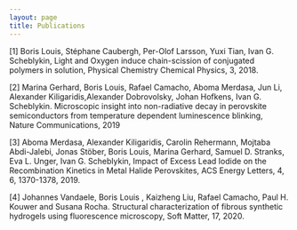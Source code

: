 ```yaml
---
layout: page
title: Publications
--- 
```


<section>
	<p>[1] <span id="bold">Boris Louis</span>, Stéphane Caubergh, Per-Olof Larsson, Yuxi Tian, Ivan G. Scheblykin, <span id= "italic">Light and Oxygen induce chain-scission of conjugated polymers in solution</span>, Physical Chemistry Chemical Physics, 3, 2018.</p>
	<p>[2] Marina Gerhard, <span id="bold">Boris Louis</span>, Rafael Camacho, Aboma Merdasa, Jun Li, Alexander Kiligaridis,Alexander Dobrovolsky, Johan Hofkens, Ivan G. Scheblykin. <span id = "italic">Microscopic insight into non-radiative decay in perovskite semiconductors from temperature dependent luminescence blinking</span>, Nature Communications, 2019</p>
	<p>[3] Aboma Merdasa, Alexander Kiligaridis, Carolin Rehermann, Mojtaba Abdi-Jalebi, Jonas Stöber, <span id ="bold">Boris Louis</span>, Marina Gerhard, Samuel D. Stranks, Eva L. Unger, Ivan G. Scheblykin, <span id ="italic">Impact of Excess Lead Iodide on the Recombination Kinetics in Metal Halide Perovskites</span>, ACS Energy Letters, 4, 6, 1370-1378, 2019.
	<p>[4] Johannes Vandaele, <span id="bold"> Boris Louis </span>, Kaizheng Liu, Rafael Camacho, Paul H. Kouwer and Susana Rocha. <span id ="italic">Structural characterization of fibrous synthetic hydrogels using fluorescence microscopy</span>, Soft Matter, 17, 2020.</p>
</section>